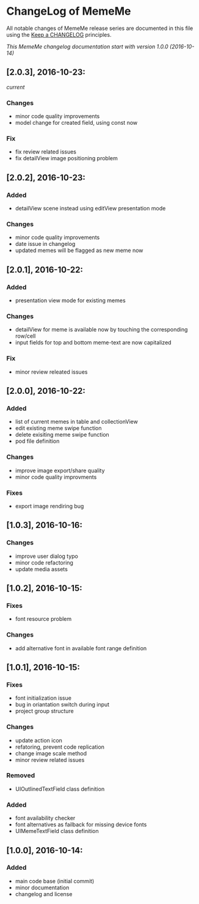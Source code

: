 # ChangeLog of MemeMe

All notable changes of MemeMe release series are documented in this file using the [Keep a CHANGELOG](http://keepachangelog.com/) principles.

_This MemeMe changelog documentation start with version 1.0.0 (2016-10-14)_

## [2.0.3], 2016-10-23:
_current_

### Changes

* minor code quality improvements
* model change for created field, using const now

### Fix

* fix review related issues
* fix detailView image positioning problem


## [2.0.2], 2016-10-23:

### Added

* detailView scene instead using editView presentation mode

### Changes

* minor code quality improvements
* date issue in changelog
* updated memes will be flagged as new meme now


## [2.0.1], 2016-10-22:

### Added

* presentation view mode for existing memes

### Changes

* detailView for meme is available now by touching the corresponding row/cell
* input fields for top and bottom meme-text are now capitalized

### Fix

* minor review releated issues


## [2.0.0], 2016-10-22:

### Added

* list of current memes in table and collectionView
* edit existing meme swipe function
* delete exisiting meme swipe function
* pod file definition

### Changes

* improve image export/share quality
* minor code quality improvments

### Fixes

* export image rendiring bug


## [1.0.3], 2016-10-16:

### Changes

* improve user dialog typo
* minor code refactoring
* update media assets


## [1.0.2], 2016-10-15:

### Fixes

* font resource problem

### Changes

* add alternative font in available font range definition


## [1.0.1], 2016-10-15:

### Fixes

* font initialization issue
* bug in oriantation switch during input
* project group structure

### Changes

* update action icon
* refatoring, prevent code replication
* change image scale method
* minor review related issues

### Removed

* UIOutlinedTextField class definition

### Added

* font availability checker
* font alternatives as failback for missing device fonts
* UIMemeTextField class definition

## [1.0.0], 2016-10-14:

### Added

* main code base (initial commit)
* minor documentation
* changelog and license
